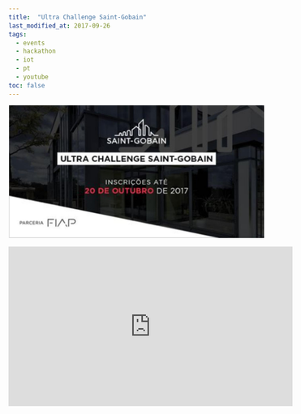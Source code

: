 ```yaml
---
title:  "Ultra Challenge Saint-Gobain"
last_modified_at: 2017-09-26
tags:
  - events
  - hackathon
  - iot
  - pt
  - youtube
toc: false
---
```


[![](/assets/images/posts/2017-09-26-saint-gobain-ultrachallenge.jpeg)](https://www.saint-gobain.com.br/noticias/primeiro-ultra-challenge-da-america-latina)

<iframe width="560" height="315" src="https://www.youtube.com/embed/5W_O2iI0Y2A" title="YouTube video player" frameborder="0" allow="accelerometer; autoplay; clipboard-write; encrypted-media; gyroscope; picture-in-picture" allowfullscreen></iframe>
